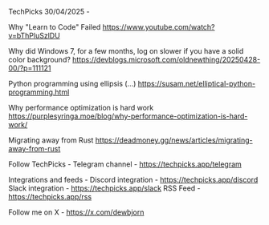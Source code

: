 TechPicks 30/04/2025 -

Why "Learn to Code" Failed
https://www.youtube.com/watch?v=bThPluSzlDU

Why did Windows 7, for a few months, log on slower if you have a solid color background?
https://devblogs.microsoft.com/oldnewthing/20250428-00/?p=111121

Python programming using ellipsis (...)
https://susam.net/elliptical-python-programming.html

Why performance optimization is hard work
https://purplesyringa.moe/blog/why-performance-optimization-is-hard-work/

Migrating away from Rust
https://deadmoney.gg/news/articles/migrating-away-from-rust

Follow TechPicks -
Telegram channel - https://techpicks.app/telegram

Integrations and feeds -
Discord integration - https://techpicks.app/discord
Slack integration - https://techpicks.app/slack
RSS Feed - https://techpicks.app/rss

Follow me on X - https://x.com/dewbjorn
